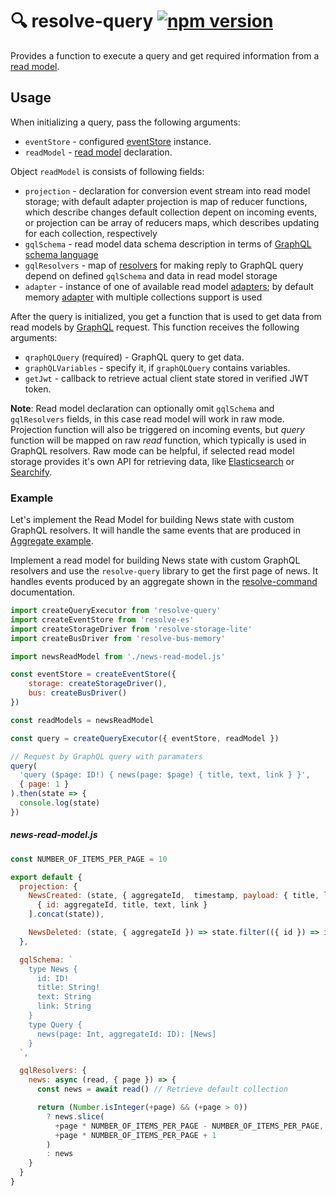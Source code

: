# **🔍 resolve-query** [![npm version](https://badge.fury.io/js/resolve-query.svg)](https://badge.fury.io/js/resolve-query)

Provides a function to execute a query and get required information from a [read model](../resolve-scripts/src/template#%EF%B8%8F-aggregates-and-read-models).

## Usage
When initializing a query, pass the following arguments:

* `eventStore` - configured [eventStore](../resolve-es) instance.
* `readModel` - [read model](../resolve-scripts/src/template#%EF%B8%8F-aggregates-and-read-models) declaration.

Object `readModel` is consists of following fields:

* `projection` - declaration for conversion event stream into read model storage; with default adapter projection is map of reducer functions, which describe changes default collection depent on incoming events, or projection can be array of reducers maps, which describes updating for each collection, respectively
* `gqlSchema` - read model data schema description in terms of [GraphQL schema language](http://graphql.org/learn/schema/)
* `gqlResolvers` - map of [resolvers](http://dev.apollodata.com/tools/graphql-tools/resolvers.html) for making reply to GraphQL query depend on defined `gqlSchema` and data in read model storage
* `adapter` - instance of one of available read model [adapters](../readmodel-adapters); by default memory [adapter](../readmodel-adapters/resolve-readmodel-memory) with multiple collections support is used

After the query is initialized, you get a function that is used to get data from read models by [GraphQL](http://graphql.org/learn/) request. This function receives the following arguments:

* `qraphQLQuery` (required) - GraphQL query to get data.
* `graphQLVariables` - specify it, if `graphQLQuery` contains variables.
* `getJwt` - callback to retrieve actual client state stored in verified JWT token.
 
**Note**:  Read model declaration can optionally omit `gqlSchema` and `gqlResolvers` fields, in this case read model will work in raw mode. Projection function will also be triggered on incoming events, but *query* function will be mapped on raw *read* function, which typically is used in GraphQL resolvers. Raw mode can be helpful, if selected read model storage provides it's own API for retrieving data, like [Elasticsearch](https://www.elastic.co/) or [Searchify](https://www.searchify.com/).
 
### Example
Let's implement the Read Model for building News state with custom GraphQL resolvers. It will handle the same events that are produced in [Aggregate example](../resolve-command#example).

Implement a read model for building News state with custom GraphQL resolvers and use the `resolve-query` library to get the first page of news. It handles events produced by an aggregate shown in the [resolve-command](../resolve-command#example) documentation.

```js
import createQueryExecutor from 'resolve-query'
import createEventStore from 'resolve-es'
import createStorageDriver from 'resolve-storage-lite'
import createBusDriver from 'resolve-bus-memory'

import newsReadModel from './news-read-model.js'

const eventStore = createEventStore({ 
    storage: createStorageDriver(), 
    bus: createBusDriver()
})

const readModels = newsReadModel

const query = createQueryExecutor({ eventStore, readModel })

// Request by GraphQL query with paramaters
query(
  'query ($page: ID!) { news(page: $page) { title, text, link } }',
  { page: 1 }
).then(state => {
  console.log(state)
})
```

##### news-read-model.js
```js
const NUMBER_OF_ITEMS_PER_PAGE = 10

export default {
  projection: {
    NewsCreated: (state, { aggregateId,  timestamp, payload: { title, link, text } }) => ([
      { id: aggregateId, title, text, link }
    ].concat(state)),

    NewsDeleted: (state, { aggregateId }) => state.filter(({ id }) => id !== aggregateId)
  },

  gqlSchema: `
    type News {
      id: ID!
      title: String!
      text: String
      link: String
    }
    type Query {
      news(page: Int, aggregateId: ID): [News]
    }
  `,

  gqlResolvers: {
    news: async (read, { page }) => {
      const news = await read() // Retrieve default collection

      return (Number.isInteger(+page) && (+page > 0))
        ? news.slice(
          +page * NUMBER_OF_ITEMS_PER_PAGE - NUMBER_OF_ITEMS_PER_PAGE,
          +page * NUMBER_OF_ITEMS_PER_PAGE + 1
        )
        : news
    }
  }
}
```
